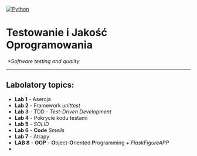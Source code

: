 [![Python](https://img.shields.io/badge/Python-3776AB?style=flat-square&logo=python&logoColor=white)](https://www.python.org/)

# Testowanie i Jakość Oprogramowania
️ 
_*Software testing and quality_

---
## Labolatory topics:

- **Lab 1** - Asercja
- **Lab 2** - Framework *unittest*
- **Lab 3** - TDD - *Test-Driven Development*
- **Lab 4** - Pokrycie kodu testami
- **Lab 5** - _SOLID_
- **Lab 6** - **Code** _Smells_
- **Lab 7** - Atrapy
- **LAB 8** - **OOP** - **O**bject-**O**riented **P**rogramming + _FlaskFigureAPP_
- 